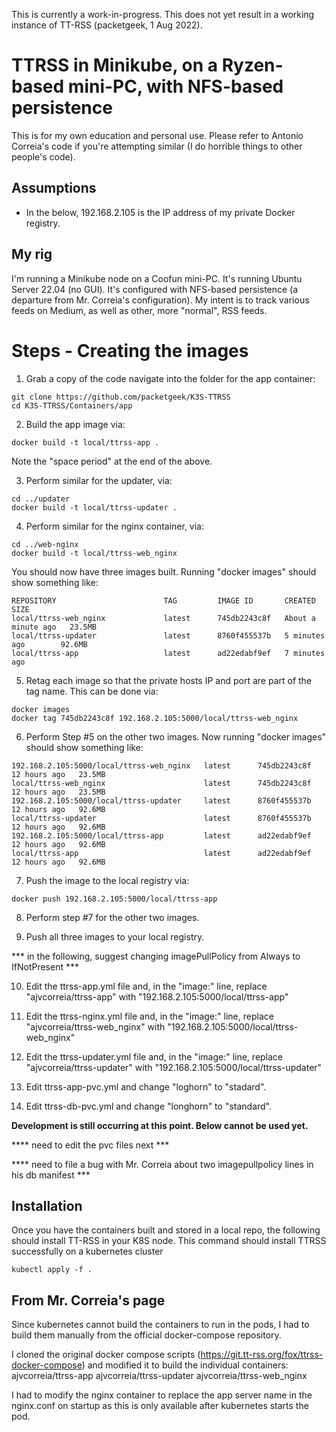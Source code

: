 This is currently a work-in-progress.  This does not yet result in a working instance of TT-RSS (packetgeek, 1 Aug 2022).

# TTRSS in Minikube, on a Ryzen-based mini-PC, with NFS-based persistence

This is for my own education and personal use.  Please refer to Antonio Correia's code if you're attempting similar (I do horrible things to other people's code).

## Assumptions

- In the below, 192.168.2.105 is the IP address of my private Docker registry.

## My rig

I'm running a Minikube node on a Coofun mini-PC.  It's running Ubuntu Server 22.04 (no GUI).  It's configured with NFS-based persistence (a departure from Mr. Correia's configuration).  My intent is to track various feeds on Medium, as well as other, more "normal", RSS feeds.

# Steps - Creating the images

1) Grab a copy of the code navigate into the folder for the app container:
```
git clone https://github.com/packetgeek/K3S-TTRSS
cd K3S-TTRSS/Containers/app
```

2) Build the app image via:
```
docker build -t local/ttrss-app .
```
  Note the "space period" at the end of the above.

3) Perform similar for the updater, via:
```
cd ../updater
docker build -t local/ttrss-updater .
```

4) Perform similar for the nginx container, via:
```
cd ../web-nginx
docker build -t local/ttrss-web_nginx
```
You should now have three images built.  Running "docker images" should show something like:
```
REPOSITORY                        TAG         IMAGE ID       CREATED              SIZE
local/ttrss-web_nginx             latest      745db2243c8f   About a minute ago   23.5MB
local/ttrss-updater               latest      8760f455537b   5 minutes ago        92.6MB
local/ttrss-app                   latest      ad22edabf9ef   7 minutes ago 
```

5) Retag each image so that the private hosts IP and port are part of the tag name.  This can be done via:
```
docker images
docker tag 745db2243c8f 192.168.2.105:5000/local/ttrss-web_nginx
```
6) Perform Step #5 on the other two images.  Now running "docker images" should show something like:
```
192.168.2.105:5000/local/ttrss-web_nginx   latest      745db2243c8f   12 hours ago   23.5MB
local/ttrss-web_nginx                      latest      745db2243c8f   12 hours ago   23.5MB
192.168.2.105:5000/local/ttrss-updater     latest      8760f455537b   12 hours ago   92.6MB
local/ttrss-updater                        latest      8760f455537b   12 hours ago   92.6MB
192.168.2.105:5000/local/ttrss-app         latest      ad22edabf9ef   12 hours ago   92.6MB
local/ttrss-app                            latest      ad22edabf9ef   12 hours ago   92.6MB
```
7) Push the image to the local registry via:
```
docker push 192.168.2.105:5000/local/ttrss-app
```

8) Perform step #7 for the other two images.

9) Push all three images to your local registry.

*** in the following, suggest changing imagePullPolicy from Always to IfNotPresent ***

10) Edit the ttrss-app.yml file and, in the "image:" line, replace "ajvcorreia/ttrss-app" with "192.168.2.105:5000/local/ttrss-app"

11) Edit the ttrss-nginx.yml file and, in the "image:" line, replace "ajvcorreia/ttrss-web_nginx" with "192.168.2.105:5000/local/ttrss-web_nginx"

12) Edit the ttrss-updater.yml file and, in the "image:" line, replace "ajvcorreia/ttrss-updater" with "192.168.2.105:5000/local/ttrss-updater"

13) Edit ttrss-app-pvc.yml and change "loghorn" to "stadard".

14) Edit ttrss-db-pvc.yml and change "longhorn" to "standard".


**Development is still occurring at this point.  Below cannot be used yet.**

**** need to edit the pvc files next ***

**** need to file a bug with Mr. Correia about two imagepullpolicy lines in his db manifest ***


## Installation

Once you have the containers built and stored in a local repo, the following should install TT-RSS in your K8S node.
This command should install TTRSS successfully on a kubernetes cluster
```
kubectl apply -f .
```
## From Mr. Correia's page 

Since kubernetes cannot build the containers to run in the pods, I had to build them manually from the official docker-compose repository.

I cloned the original docker compose scripts (https://git.tt-rss.org/fox/ttrss-docker-compose) and modified it to build the individual containers:
ajvcorreia/ttrss-app
ajvcorreia/ttrss-updater
ajvcorreia/ttrss-web_nginx

I had to modify the nginx container to replace the app server name in the nginx.conf on startup as this is only available after kubernetes starts the pod.
